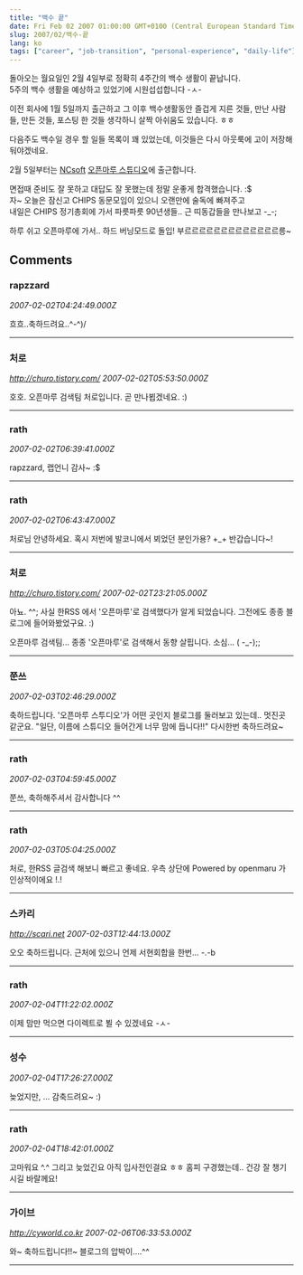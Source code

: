 ```yaml
---
title: "백수 끝"
date: Fri Feb 02 2007 01:00:00 GMT+0100 (Central European Standard Time)
slug: 2007/02/백수-끝
lang: ko
tags: ["career", "job-transition", "personal-experience", "daily-life"]
---
```


돌아오는 월요일인 2월 4일부로 정확히 4주간의 백수 생활이 끝납니다.  
5주의 백수 생활을 예상하고 있었기에 시원섭섭합니다 -ㅅ-

이전 회사에 1월 5일까지 출근하고 그 이후 백수생활동안 즐겁게 지른 것들, 만난 사람들, 만든 것들, 포스팅 한 것들 생각하니 살짝 아쉬움도 있습니다. ㅎㅎ

다음주도 백수일 경우 할 일들 목록이 꽤 있었는데, 이것들은 다시 아웃룩에 고이 저장해둬야겠네요.

2월 5일부터는 [NCsoft](http://www.ncsoft.com/) [오픈마루 스튜디오](http://blog.openmaru.com/)에 출근합니다. 

면접때 준비도 잘 못하고 대답도 잘 못했는데 정말 운좋게 합격했습니다. :$  
자~ 오늘은 잠신고 CHIPS 동문모임이 있으니 오랜만에 술독에 빠져주고   
내일은 CHIPS 정기총회에 가서 파릇파릇 90년생들.. 근 띠동갑들을 만나보고 -_-;  

하루 쉬고 오픈마루에 가서.. 하드 버닝모드로 돌입! 부르르르르르르르르르르르르르릉~

## Comments

### rapzzard
*2007-02-02T04:24:49.000Z*

흐흐..축하드려요..^-^)/

---

### 처로
*http://churo.tistory.com/*
*2007-02-02T05:53:50.000Z*

호호. 오픈마루 검색팀 처로입니다. 곧 만나뵙겠네요. :)

---

### rath
*2007-02-02T06:39:41.000Z*

rapzzard, 랩언니 감사~ :$

---

### rath
*2007-02-02T06:43:47.000Z*

처로님 안녕하세요. 혹시 저번에 발코니에서 뵈었던 분인가용? +_+ 반갑습니다~!

---

### 처로
*http://churo.tistory.com/*
*2007-02-02T23:21:05.000Z*

아뇨. ^^; 사실 한RSS 에서 '오픈마루'로 검색했다가 알게 되었습니다. 그전에도 종종 블로그에 들어와봤었구요. :)

오픈마루 검색팀... 종종 '오픈마루'로 검색해서 동향 살핍니다. 소심... (  -_-);;

---

### 쭌쓰
*2007-02-03T02:46:29.000Z*

축하드립니다. '오픈마루 스투디오'가 어떤 곳인지 블로그를 둘러보고 있는데..
멋진곳 같군요.
"일단, 이름에 스튜디오 들어간게 너무 맘에 듭니다!!"
다시한번 축하드려요~

---

### rath
*2007-02-03T04:59:45.000Z*

쭌쓰, 축하해주셔서 감사합니다 ^^

---

### rath
*2007-02-03T05:04:25.000Z*

처로, 한RSS 글검색 해보니 빠르고 좋네요. 우측 상단에 Powered by openmaru 가 인상적이에요 !.!

---

### 스카리
*http://scari.net*
*2007-02-03T12:44:13.000Z*

오오 축하드립니다. 근처에 있으니 언제 서현회합을 한번... -.-b

---

### rath
*2007-02-04T11:22:02.000Z*

이제 맘만 먹으면 다이렉트로 뵐 수 있겠네요 -ㅅ-

---

### 성수
*2007-02-04T17:26:27.000Z*

늦었지만, ... 감축드려요~ :)

---

### rath
*2007-02-04T18:42:01.000Z*

고마워요 ^.^
그리고 늦었긴요 아직 입사전인걸요 ㅎㅎ
홈피 구경했는데.. 건강 잘 챙기시길 바랄께요!

---

### 가이브
*http://cyworld.co.kr*
*2007-02-06T06:33:53.000Z*

와~ 축하드립니다!!~ 블로그의 압박이....^^

---
